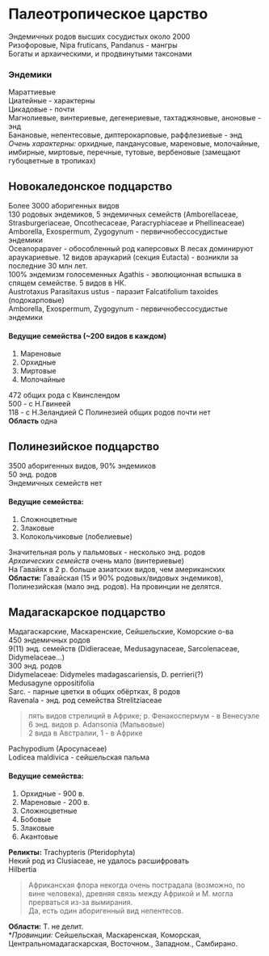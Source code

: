 ﻿# Палеотропическое царство
Эндемичных родов высших сосудистых около 2000  
Ризофоровые, Nipa fruticans, Pandanus - мангры  
Богаты и архаическими, и продвинутыми таксонами  
### Эндемики  
Мараттиевые  
Циатейные - характерны  
Цикадовые - почти  
Магнолиевые, винтериевые, дегенериевые, тахтаджяновые, аноновые - энд  
Банановые, непентесовые, диптерокарповые, раффлезиевые - энд  
*Очень характерны:* орхидные, панданусовые, мареновые, молочайные, имбирные, миртовые, перечные, тутовые, вербеновые (замещают губоцветные в тропиках)  

## Новокаледонское подцарство  
Более 3000 аборигенных видов  
130 родовых эндемиков, 5 эндемичных семейств (Amborellaceae, Strasburgeriaceae, Oncothecaceae, Paracryphiaceae и Phellineaceae)  
Amborella, Exospermum, Zygogynum - первичнобессосудистые эндемики  
Oceanopapaver - обособленный род каперсовых
В лесах доминируют араукариевые. 12 видов араукарий (секция Eutacta) - возникли за последние 30 млн лет.  
100% эндемизм голосеменных
Agathis - эволюционная вспышка в спящем семействе. 5 видов в НК.  
Austrotaxus
Parasitaxus ustus - паразит Falcatifolium taxoides (подокарповые)  
Amborella, Exospermum, Zygogynum - первичнобессосудистые эндемики  
#### Ведущие семейства (~200 видов в каждом)  
1. Мареновые  
2. Орхидные  
3. Миртовые  
4. Молочайные  

472 общих рода с Квинслендом  
500 - с Н.Гвинеей  
118 - с Н.Зеландией
С Полинезией общих родов почти нет  
**Область** одна  
  
## Полинезийское подцарство  
3500 аборигенных видов, 90% эндемиков  
50 энд. родов  
Эндемичных семейств нет  
#### Ведущие семейства:
1. Сложноцветные  
2. Злаковые  
3. Колокольчиковые (лобелиевые)  

Значительная роль у пальмовых - несколько энд. родов  
*Архаических семейств* очень мало (винтериевые)  
На Гавайях в 2 р. больше азиатских видов, чем американских  
**Области:** Гавайская (15 и 90% родовых/видовых эндемиков), Полинезийская (мало энд. родов). На провинции не делятся.  

## Мадагаскарское подцарство  
Мадагаскарские, Маскаренские, Сейшельские, Коморские о-ва  
450 эндемичных родов  
9(11) энд. семейств (Didieraceae, Medusagynaceae, Sarcolenaceae, Didymelaceae...)  
300 энд. родов  
Didymelaceae: Didymeles madagascariensis, D. perrieri(?)  
Medusagyne oppositifolia  
Sarc. - парные цветки в общих обёртках, 8 родов  
Ravenala - энд. род семейства Strelitziaceae  
> пять видов стрелиций в Африке; р. Фенакоспермум - в Венесуэле  
6 энд. видов р. Adansonia (Мальвовые)  
2 вида в Австралии, 1 - в Африке  

Pachypodium (Apocynaceae)  
Lodicea maldivica - сейшельская пальма  
#### Ведущие семейства:
1. Орхидные - 900 в.  
2. Мареновые - 200 в.  
3. Сложноцветные  
4. Бобовые  
5. Злаковые  
6. Акантовые  

**Реликты:**
Trachypteris (Pteridophyta)  
Некий род из Clusiaceae, не удалось расшифровать  
Hilbertia  
>Африканская флора некогда очень пострадала (возможно, по вине человека), древняя связь между Африкой и М. могла прерваться из-за вымирания.  
Да, есть один аборигенный вид непентесов.  
  
**Области:** Т. не делит.  
**Провинции:* Сейшельская, Маскаренская, Коморская, Центральномадагаскарская, Восточном., Западном., Самбирано.  